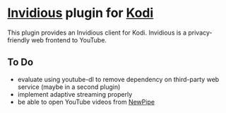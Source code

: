 # [Invidious](https://invidio.us) plugin for [Kodi](https://kodi.tv)

This plugin provides an Invidious client for Kodi. Invidious is a privacy-friendly web frontend to YouTube.


## To Do

- evaluate using youtube-dl to remove dependency on third-party web service (maybe in a second plugin)
- implement adaptive streaming properly
- be able to open YouTube videos from [NewPipe](https://newpipe.net)
